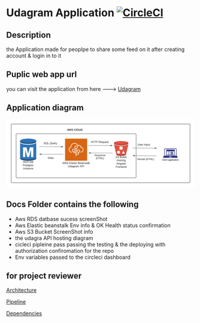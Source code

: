 # Udagram Application [![CircleCI](https://circleci.com/gh/mahmoud-bebars/Udagram-deployment-process.svg?style=shield)](https://circleci.com/gh/circleci/Udagram-deployment-process)

## Description

the Application made for peoplpe to share some feed on it after creating account & login in to it

## Puplic web app url

you can visit the application from here ---> [Udagram](http://udagram-bucket1234.s3-website.me-south-1.amazonaws.com/)

## Application diagram

![diagram](./docs/udagram-api-hosting.png 'The Hosting Diagram')

## Docs Folder contains the following

- Aws RDS datbase sucess screenShot
- Aws Elastic beanstalk Env info & OK Health status confirmation
- Aws S3 Bucket ScreenShot info
- the udagra API hosting diagram
- cicleci pipleine pass passing the testing & the deploying with authorization confiromation for the repo
- Env variables passed to the circleci dashboard

## for project reviewer

[Architecture](/documantion/sturcure-desc.md)

[Pipeline](/documantion/pipeline.md)

[Dependencies](/documantion/app-dependencies.md)
